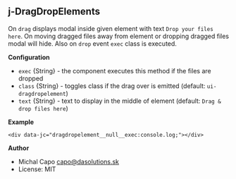 ## j-DragDropElements
On `drag` displays modal inside given element with text `Drop your files here`. On moving dragged files away from element or dropping dragged files modal will hide. Also on `drop` event `exec` class is executed.

__Configuration__

- `exec` {String} - the component executes this method if the files are dropped
- `class` {String} - toggles class if the drag over is emitted (default: `ui-dragdropelement`)
- `text` {String} - text to display in the middle of element (default: `Drag & drop files here`)

__Example__

`<div data-jc="dragdropelement__null__exec:console.log;"></div>`

__Author__
- Michal Capo <capo@dasolutions.sk>
- License: MIT